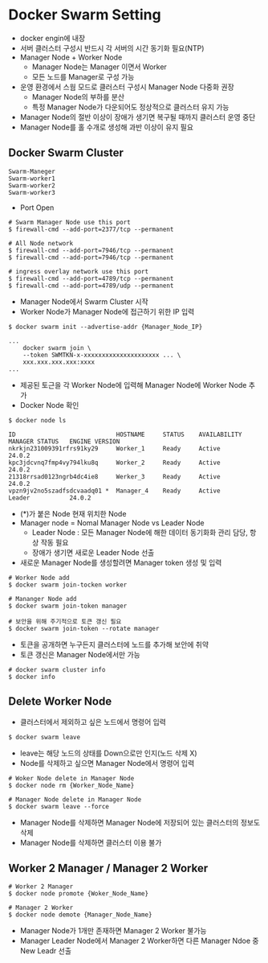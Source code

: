 # Docker Swarm Setting
- docker engin에 내장
- 서버 클러스터 구성시 반드시 각 서버의 시간 동기화 필요(NTP)
- Manager Node + Worker Node
  - Manager Node는 Manager 이면서 Worker
  - 모든 노드를 Manager로 구성 가능
- 운영 환경에서 스웜 모드로 클러스터 구성시 Manager Node 다중화 권장
  - Manager Node의 부하를 분산
  - 특정 Manager Node가 다운되어도 정상적으로 클러스터 유지 가능
- Manager Node의 절반 이상이 장애가 생기면 복구될 때까지 클러스터 운영 중단
- Manager Node를 홀 수개로 생성해 과반 이상이 유지 필요

## Docker Swarm Cluster
```shell
Swarm-Maneger
Swarm-worker1
Swarm-worker2
Swarm-worker3
```

- Port Open
```shell
# Swarm Manager Node use this port
$ firewall-cmd --add-port=2377/tcp --permanent

# All Node network
$ firewall-cmd --add-port=7946/tcp --permanent
$ firewall-cmd --add-port=7946/tcp --permanent

# ingress overlay network use this port 
$ firewall-cmd --add-port=4789/tcp --permanent
$ firewall-cmd --add-port=4789/udp --permanent
```

- Manager Node에서 Swarm Cluster 시작
- Worker Node가 Manager Node에 접근하기 위한 IP 입력
```shell
$ docker swarm init --advertise-addr {Manager_Node_IP}

...
    docker swarm join \
    --token SWMTKN-x-xxxxxxxxxxxxxxxxxxxxx ... \
    xxx.xxx.xxx.xxx:xxxx
...
```
- 제공된 토근을 각 Worker Node에 입력해 Manager Node에 Worker Node 추가
- Docker Node 확인
```shell
$ docker node ls

ID                            HOSTNAME     STATUS    AVAILABILITY   MANAGER STATUS   ENGINE VERSION
nkrkjn231009391rfrs91ky29     Worker_1     Ready     Active                          24.0.2
kpc3jdcvnq7fmp4vy794lku8q     Worker_2     Ready     Active                          24.0.2
21318rrsad0123ngrb4dc4ie8     Werker_3     Ready     Active                          24.0.2
vpzn9jv2no5szadfsdcvaadq01 *  Manager_4    Ready     Active         Leader           24.0.2

```
- (*)가 붙은 Node 현재 위치한 Node
- Manager node = Nomal Manager Node vs Leader Node
  - Leader Node : 모든 Manager Node에 해한 데이터 동기화화 관리 담당, 항상 작동 필요
  - 장애가 생기면 새로운 Leader Node 선출
- 새로운 Manager Node를 생성할려면 Manager token 생성 및 입력
```shell
# Worker Node add
$ docker swarm join-tocken worker

# Mananger Node add
$ docker swarm join-token manager

# 보안을 위해 주기적으로 토큰 갱신 필요
$ docker swarm join-token --rotate manager
```
- 토큰을 공개하면 누구든지 클러스터에 노드를 추가해 보안에 취약
- 토큰 갱신은 Manager Node에서만 가능

```shell
# docker swarm cluster info
$ docker info
```
## Delete Worker Node
- 클러스터에서 제외하고 싶은 노드에서 명령어 입력
```shell
$ docker swarm leave
```
- leave는 해당 노드의 상태를 Down으로만 인지(노드 삭제 X)
- Node를 삭제하고 싶으면 Manager Node에서 명령어 입력
```shell
# Woker Node delete in Manager Node
$ docker node rm {Worker_Node_Name}

# Manager Node delete in Manager Node
$ docker swarm leave --force
```
- Manager Node를 삭제하면 Manager Node에 저장되어 있는 클러스터의 정보도 삭제
- Manager Node를 삭제하면 클러스터 이용 불가

## Worker 2 Manager / Manager 2 Worker
```shell
# Worker 2 Manager
$ docker node promote {Woker_Node_Name}

# Manager 2 Worker
$ docker node demote {Manager_Node_Name}
```
- Manager Node가 1개만 존재하면 Manager 2 Worker 불가능
- Manager Leader Node에서 Manager 2 Worker하면 다른 Manager Ndoe 중 New Leadr 선출
